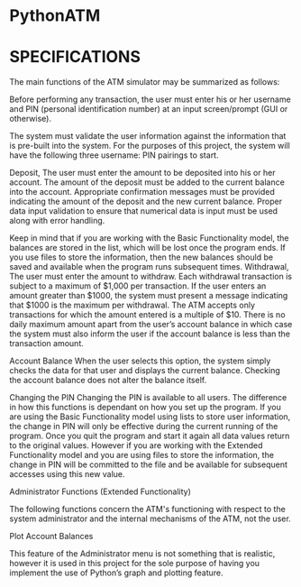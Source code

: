 # PythonATM

# SPECIFICATIONS

The main functions of the ATM simulator may be summarized as follows:

Before performing any transaction, the user must enter his or her username and PIN (personal identification number) at an input screen/prompt (GUI or otherwise).

The system must validate the user information against the information that is pre-built into the system. For the purposes of this project, the system will have the following three username: PIN pairings to start.

Deposit, The user must enter the amount to be deposited into his or her account. The amount of the deposit must be added to the current balance into the account. Appropriate confirmation messages must be provided indicating the amount of the deposit and the new current balance. Proper data input validation to ensure that numerical data is input must be used along with error handling.

Keep in mind that if you are working with the Basic Functionality model, the balances are stored in the list, which will be lost once the program ends. If you use files to store the information, then the new balances should be saved and available when the program runs subsequent times.
Withdrawal, The user must enter the amount to withdraw. Each withdrawal transaction is subject to a maximum of $1,000 per transaction. If the user enters an amount greater than $1000, the system must present a message indicating that $1000 is the maximum per withdrawal. The ATM accepts only transactions for which the amount entered is a multiple of $10. There is no daily maximum amount apart from the user’s account balance in which case the system must also inform the user if the account balance is less than the transaction amount.

Account Balance When the user selects this option, the system simply checks the data for that user and displays the current balance. Checking the account balance does not alter the balance itself.

Changing the PIN Changing the PIN is available to all users. The difference in how this functions is dependant on how you set up the program. If you are using the Basic Functionality model using lists to store user information, the change in PIN will only be effective during the current running of the program. Once you quit the program and start it again all data values return to the original values. However if you are working with the Extended Functionality model and you are using files to store the information, the change in PIN will be committed to the file and be available for subsequent accesses using this new value.

Administrator Functions (Extended Functionality)

The following functions concern the ATM's functioning with respect to the system administrator and the internal mechanisms of the ATM, not the user.

Plot Account Balances

This feature of the Administrator menu is not something that is realistic, however it is used in this project for the sole purpose of having you implement the use of Python’s graph and plotting feature.
